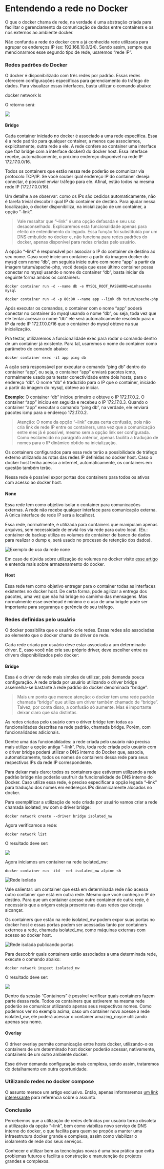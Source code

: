 # Entendendo a rede no Docker

O que o docker chama de rede, na verdade é uma abstração criada para facilitar o gerenciamento da comunicação de dados entre containers e os nós externos ao ambiente docker.

Não confunda a rede do docker com a já conhecida rede utilizada para agrupar os endereços IP (ex: 192.168.10.0/24). Sendo assim, sempre que mencionarmos esse segundo tipo de rede, usaremos “rede IP”.

### Redes padrões do Docker

O docker é disponibilizado com três redes por padrão. Essas redes oferecem configurações específicas para gerenciamento do tráfego de dados. Para visualizar essas interfaces, basta utilizar o comando abaixo:

docker network ls

O retorno será:

![](images/resultado_rede.png)

#### Bridge

Cada container iniciado no docker é associado a uma rede específica. Essa é a rede padrão para qualquer container, a menos que associemos, explicitamente, outra rede a ele. A rede confere ao container uma interface que faz bridge com a interface docker0 do docker host. Essa interface recebe, automaticamente, o próximo endereço disponível na rede IP 172.17.0.0/16.

Todos os containers que estão nessa rede poderão se comunicar via protocolo TCP/IP. Se você souber qual endereço IP do container deseja conectar, é possível enviar tráfego para ele. Afinal, estão todos na mesma rede IP (172.17.0.0/16).

Um detalhe a se observar: como os IPs são cedidos automaticamente, não é tarefa trivial descobrir qual IP do container de destino. Para ajudar nessa localização, o docker disponibiliza, na inicialização de um container, a opção “–link”.

> Vale ressaltar que “–link” é uma opção defasada e seu uso desaconselhado. Explicaremos esta funcionalidade apenas para efeito de entendimento do legado. Essa função foi substituída por um DNS embutido no docker e, não funciona para redes padrões do docker, apenas disponível para redes criadas pelo usuário.

A opção “–link” é responsável por associar o IP do container de destino ao seu nome. Caso você inicie um container a partir da imagem docker do mysql com nome “db”, em seguida inicie outro com nome “app” a partir da imagem tutum/apache-php, você deseja que esse último container possa conectar no mysql usando o nome do container “db”, basta iniciar da seguinte forma ambos os containers:

```
docker container run -d --name db -e MYSQL_ROOT_PASSWORD=minhasenha mysql

docker container run -d -p 80:80 --name app --link db tutum/apache-php
```

Após executar os comandos, o container com o nome “app” poderá conectar no container do mysql usando o nome “db”, ou seja, toda vez que ele tentar acessar o nome “db” ele será automaticamente resolvido para o IP da rede IP 172.17.0.0/16 que o container do mysql obteve na sua inicialização.

Pra testar, utilizaremos a funcionalidade exec para rodar o comando dentro de um container já existente. Para tal, usaremos o nome do container como parâmetro do comando abaixo:

```
docker container exec -it app ping db
```
A ação será responsável por executar o comando “ping db” dentro do container “app”, ou seja, o container “app” enviará pacotes icmp, normalmente usado para testar conectividade entre dois hosts, para o endereço “db”. O nome “db” é traduzido para o IP que o container, iniciado a partir da imagem do mysql, obteve ao iniciar.

**Exemplo:** O container “db” iniciou primeiro e obteve o IP 172.17.0.2. O container “app” iniciou em seguida e recebeu o IP 172.17.0.3. Quando o container “app” executar o comando “ping db”, na verdade, ele enviará pacotes icmp para o endereço 172.17.0.2.

> Atenção: O nome da opção “–link” causa certa confusão, pois não cria link de rede IP entre os containers, uma vez que a comunicação entre eles já é possível, mesmo sem a opção link ser configurada. Como esclarecido no parágrafo anterior, apenas facilita a tradução de nomes para o IP dinâmico obtido na inicialização.

Os containers configurados para essa rede terão a possibilidade de tráfego externo utilizando as rotas das redes IP definidas no docker host. Caso o docker host tenha acesso a internet, automaticamente, os containers em questão também terão.

Nessa rede é possível expor portas dos containers para todos os ativos com acesso ao docker host.

#### None

Essa rede tem como objetivo isolar o container para comunicações externas. A rede não recebe qualquer interface para comunicação externa. A única interface de rede IP será a localhost.

Essa rede, normalmente, é utilizada para containers que manipulam apenas arquivos, sem necessidade de enviá-los via rede para outro local. (Ex.: container de backup utiliza os volumes de container de banco de dados para realizar o dump e, será usado no processo de retenção dos dados).

![Exemplo de uso da rede none](images/rede_none.png)

Em caso de dúvida sobre utilização de volumes no docker visite [esse artigo](https://imasters.com.br/devsecops/entendendo-o-armazenamento-de-dados-docker) e entenda mais sobre armazenamento do docker.

#### Host

Essa rede tem como objetivo entregar para o container todas as interfaces existentes no docker host. De certa forma, pode agilizar a entrega dos pacotes, uma vez que não há bridge no caminho das mensagens. Mas normalmente esse overhead é mínimo e o uso de uma brigde pode ser importante para segurança e gerência do seu tráfego.

### Redes definidas pelo usuário

O docker possibilita que o usuário crie redes. Essas redes são associadas ao elemento que o docker chama de driver de rede.

Cada rede criada por usuário deve estar associada a um determinado driver. E, caso você não crie seu próprio driver, deve escolher entre os drivers disponibilizados pelo docker:

#### Bridge

Essa é o driver de rede mais simples de utilizar, pois demanda pouca configuração. A rede criada por usuário utilizando o driver bridge assemelha-se bastante à rede padrão do docker denominada “bridge”.

> Mais um ponto que merece atenção: o docker tem uma rede padrão chamada “bridge” que utiliza um driver também chamado de “bridge“. Talvez, por conta disso, a confusão só aumente. Mas é importante deixar claro que são distintas.

As redes criadas pelo usuário com o driver bridge tem todas as funcionalidades descritas na rede padrão, chamada bridge. Porém, com funcionalidades adicionais.

Dentre uma das funcionalidades: a rede criada pelo usuário não precisa mais utilizar a opção antiga “–link”. Pois, toda rede criada pelo usuário com o driver bridge poderá utilizar o DNS interno do Docker que, associa, automaticamente, todos os nomes de containers dessa rede para seus respectivos IPs da rede IP correspondente.

Para deixar mais claro: todos os containers que estiverem utilizando a rede padrão bridge não poderão usufruir da funcionalidade de DNS interno do Docker. Caso utilize essa rede, é preciso especificar a opção legada “–link” para tradução dos nomes em endereços IPs dinamicamente alocados no docker.

Para exemplificar a utilização de rede criada por usuário vamos criar a rede chamada isolated_nw com o driver bridge:

```
docker network create --driver bridge isolated_nw
```
Agora verificamos a rede:

```
docker network list
```
O resultado deve ser:

![](images/resultado_rede2.png)

Agora iniciamos um container na rede isolated_nw:

```
docker container run -itd --net isolated_nw alpine sh
```

![Rede isolada](images/bridge_network.png)

Vale salientar: um container que está em determinada rede não acessa outro container que está em outra rede. Mesmo que você conheça o IP de destino. Para que um container acesse outro container de outra rede, é necessário que a origem esteja presente nas duas redes que deseja alcançar.

Os containers que estão na rede isolated_nw podem expor suas portas no docker host e essas portas podem ser acessadas tanto por containers externos a rede, chamada isolated_nw, como máquinas externas com acesso ao docker host.

![Rede isolada publicando portas](images/network_access.png)

Para descobrir quais containers estão associados a uma determinada rede, execute o comando abaixo:

```
docker network inspect isolated_nw
```

O resultado deve ser:

![](images/resultado_rede3.png)

Dentro da sessão “Containers” é possível verificar quais containers fazem parte dessa rede. Todos os containers que estiverem na mesma rede poderão se comunicar utilizando apenas seus respectivos nomes. Como podemos ver no exemplo acima, caso um container novo acesse a rede isolated_nw, ele poderá acessar o container amazing_noyce utilizando apenas seu nome.

#### Overlay

O driver overlay permite comunicação entre hosts docker, utilizando-o os containers de um determinado host docker poderão acessar, nativamente, containers de um outro ambiente docker.

Esse driver demanda configuração mais complexa, sendo assim, trataremos do detalhamento em outra oportunidade.

### Utilizando redes no docker compose

O assunto merece um artigo exclusivo. Então, apenas informaremos [um link interessante](https://docs.docker.com/compose/networking/) para referência sobre o assunto.

### Conclusão

Percebemos que a utilização de redes definidas por usuário torna obsoleta a utilização da opção “–link”, bem como viabiliza novo serviço de DNS interno do docker, o que facilita para quem se propõe a manter uma infraestrutura docker grande e complexa, assim como viabilizar o isolamento de rede dos seus serviços.

Conhecer e utilizar bem as tecnologias novas é uma boa prática que evita problemas futuros e facilita a construção e manutenção de projetos grandes e complexos.
